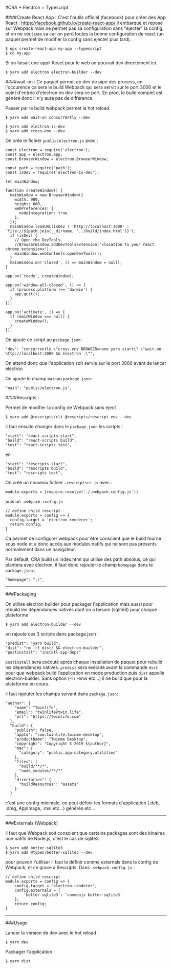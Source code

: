 #CRA + Electron + Typescript

####Create React App : 
C'est l'outils officiel (facebook) pour créer des App React :
https://facebook.github.io/create-react-app/
il embarque et repose sur Webpack mais ne permet pas sa configuration sans "ejecter" la config, et on ne veut pas sa car on perd toutes la bonne configuration de react (un paquet permet de modifier la config sans ejecter plus tard).

```
$ npx create-react-app my-app --typescript
$ cd my-app
```
Si on faisait une appli React pour le web on pourrait dev directement ici.

```
$ yarn add electron electron-builder --dev
```

####wait-on :
Ce paquet permet en dev de pipe des process, en l'occurence ça sera le build Webpack qui sera servit sur le port 3000 et le point d'entrée d'electron en dev sera ce port. En prod, le build complet est généré donc il n'y aura pas de différence.

Passer par le build webpack permet le hot reload.
```
$ yarn add wait-on concurrently --dev
```
```
$ yarn add electron-is-dev
$ yarn add cross-env --dev
```

On crée le fichier `public/electron.js` avec : 

```
const electron = require('electron');
const app = electron.app;
const BrowserWindow = electron.BrowserWindow;

const path = require('path');
const isDev = require('electron-is-dev');

let mainWindow;

function createWindow() {
  mainWindow = new BrowserWindow({
    width: 900,
    height: 680,
    webPreferences: {
      nodeIntegration: true
    },
  });
  mainWindow.loadURL(isDev ? 'http://localhost:3000' : `file://${path.join(__dirname, '../build/index.html')}`);
  if (isDev) {
    // Open the DevTools.
    //BrowserWindow.addDevToolsExtension('<location to your react chrome extension>');
    mainWindow.webContents.openDevTools();
  }
  mainWindow.on('closed', () => mainWindow = null);
}

app.on('ready', createWindow);

app.on('window-all-closed', () => {
  if (process.platform !== 'darwin') {
    app.quit();
  }
});

app.on('activate', () => {
  if (mainWindow === null) {
    createWindow();
  }
});
```

On ajoute ce script au `package.json`: 

```
"dev": "concurrently \"cross-env BROWSER=none yarn start\" \"wait-on http://localhost:3000 && electron .\"",
```

On attend donc que l'application soit servie sur le port 3000 avant de lancer electron

On ajoute le champ `main`au `package.json`: 

```
"main": "public/electron.js",
```

####Rescripts :

Permet de modifier la config de Webpack sans eject

```
$ yarn add @rescripts/cli @rescripts/rescript-env --dev
```
il faut ensuite changer dans le `package.json` les scripts :

```
"start": "react-scripts start",
"build": "react-scripts build",
"test": "react-scripts test",
```
en
```
"start": "rescripts start",
"build": "rescripts build",
"test": "rescripts test",
```
On créé un nouveau fichier `.rescriptsrc.js` avec : 

```
module.exports = [require.resolve('./.webpack.config.js')]
```
puis un `.webpack.config.js`

```
// define child rescript
module.exports = config => {
  config.target = 'electron-renderer';
  return config;
}
```

Ca permet de configurer webpack pour être conscient que le build tourne sous node et a donc accès aux modules natifs qui ne sont pas présents normalement dans un navigateur.



Par défault, CRA build un index.html qui utilise des path absolus, ce qui plantera avec electron, il faut donc rajouter le champ `homepage` dans le `package.json` : 

```
"homepage": "./",
```

---
###Packaging

On utilise electron builder pour packager l'application mais aussi pour rebuild les dépendances natives dont on a besoin (sqlite3) pour chaque plateforme 

```
$ yarn add electron-builder --dev
```

on rajoute ces 3 scripts dans package.json : 

```
"predist": "yarn build",
"dist": "rm -rf dist/ && electron-builder",
"postinstall": "install-app-deps"
```

`postinstall` sera exécuté après chaque installation de paquet pour rebuild les dépendances natives.
`predist` sera exécuté avant la commande `dist` pour que webpack build l'application en mode production
puis `dist` appelle electron-builder. Sans option (-l / -lmw etc...) il ne build que pour la plateforme en cours.

il faut rajouter les champs suivant dans `package.json`: 

```
"author": {
    "name": "Twinlife",
    "email": "twinlife@twin.life",
    "url": "https://twinlife.com"
  },
  "build": {
    "publish": false,
    "appId": "com.twinlife.twinme-desktop",
    "productName": "Twinme Desktop",
    "copyright": "Copyright © 2019 ${author}",
    "mac": {
      "category": "public.app-category.utilities"
    },
    "files": [
      "build/**/*",
      "node_modules/**/*"
    ],
    "directories": {
      "buildResources": "assets"
    }
  }
```

c'est une config minimale, on peut définir les formats d'application (.deb, .dmg, AppImage, .msi etc...) générés etc...

--- 
###Externals (Webpack)

il faut que Webpack soit conscient que certains packages sont des binaires non natifs de Node.js, c'est le cas de sqlite3

```
$ yarn add better-sqlite3
$ yarn add @types/better-sqlite3 --dev
```

pour pouvoir l'utiliser il faut le définir comme externals dans la config de Webpack, et ce grace à Rescripts. Dans `.webpack.config.js` : 

```
// define child rescript
module.exports = config => {
    config.target = 'electron-renderer';
    config.externals = {
        'better-sqlite3': 'commonjs better-sqlite3'
    };
    return config;
}
```

---

###Usage

Lancer la version de dev avec le hot reload : 
```
$ yarn dev
```
Packager l'application : 
```
$ yarn dist
```